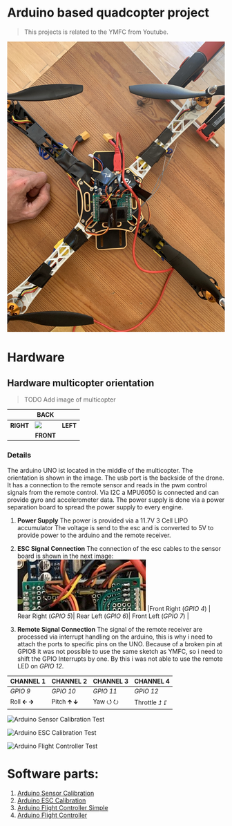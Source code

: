 # Arduino based quadcopter project
> This projects is related to the YMFC from Youtube.

![Quadcopter](doc/IMG_6664.JPEG)
# Hardware

## Hardware multicopter orientation
> TODO Add image of multicopter

|  | BACK                               |                |
|----|-------------------------------------------|--------------------|
| **RIGHT**   | ![](https://electronoobs.com/images/Robotica/tut_5/full_flight_controller.png)|**LEFT**  |
| | <center>**FRONT**</center>||

### Details
The arduino UNO ist located in the middle of the multicopter. The orientation is shown in the image. The usb port is the backside of the drone.
It has a connection to the remote sensor and reads in the pwm control signals from the remote control. Via I2C a MPU6050 is connected and can provide gyro and accelerometer data. The power supply is done via a power separation board to spread the power supply to every engine.

1. **Power Supply**
The power is provided via a 11.7V 3 Cell LIPO accumulator
The voltage is send to the esc and is converted to 5V to provide power to the arduino and the remote receiver.

1. **ESC Signal Connection**
The connection of the esc cables to the sensor board is shown in the next image:
![](doc/esc_connection.JPEG)
|Front Right (*GPIO 4*)  | Rear Right (*GPIO 5*)| Rear Left (*GPIO 6*)| Front Left (*GPIO 7*) |
1. **Remote Signal Connection**
The signal of the remote receiver are processed via interrupt handling on the arduino, this is why i need to attach the ports to specific pins on the UNO. Because of a broken pin at GPIO8 it was not possible to use the same sketch as YMFC, so i need to shift the GPIO Interrupts by one. By this i was not able to use the remote LED on *GPIO 12*.

| CHANNEL 1  | CHANNEL 2 |CHANNEL 3|CHANNEL 4 |
|---|---|---|----|
| *GPIO 9*|*GPIO 10*|*GPIO 11*|*GPIO 12*|
| Roll 🡰 🡲 | Pitch 🡱 🡳| Yaw  ⭯ ⭮ | Throttle ⮥ ⮦ |



![Arduino Sensor Calibration Test](https://github.com/net-attack/drone_controller/actions/workflows/test-setup.yml/badge.svg)

![Arduino ESC Calibration Test](https://github.com/net-attack/drone_controller/actions/workflows/test-calibration.yml/badge.svg)

![Arduino Flight Controller Test](https://github.com/net-attack/drone_controller/actions/workflows/test-controller.yml/badge.svg)






# Software parts:

1. [Arduino Sensor Calibration](./arduino_uno_sensor_calibration)
1. [Arduino ESC Calibration](./arduino_uno_esc_calibration/README.md)
1. [Arduino Flight Controller Simple](./arduino_uno_flight_controller_simple/README.md)
1. [Arduino Flight Controller](./arduino_uno_flight_controller/README.md)

